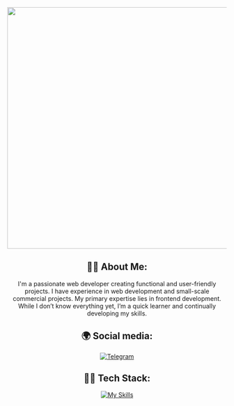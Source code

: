 <div align="center">
  <img src="/assets/neon.gif" width="555"/>

  ## 🙋‍♂️ About Me:
  I'm a passionate web developer creating functional and user-friendly projects. I have experience in web development and small-scale commercial projects. My primary expertise lies in frontend development. While I don’t know   everything yet, I’m a quick learner and continually developing my skills.<br/>

  ## 🌍 Social media:

  [![Telegram](https://img.shields.io/badge/-Telegram-2AABEE?logo=telegram&logoColor=white&style=for-the-badge)](https://t.me/kreyksan) 

  ## 👨‍💻 Tech Stack:

  [![My Skills](https://skillicons.dev/icons?i=html,css,js,react,git,sass,vite)](https://skillicons.dev)
</div>
